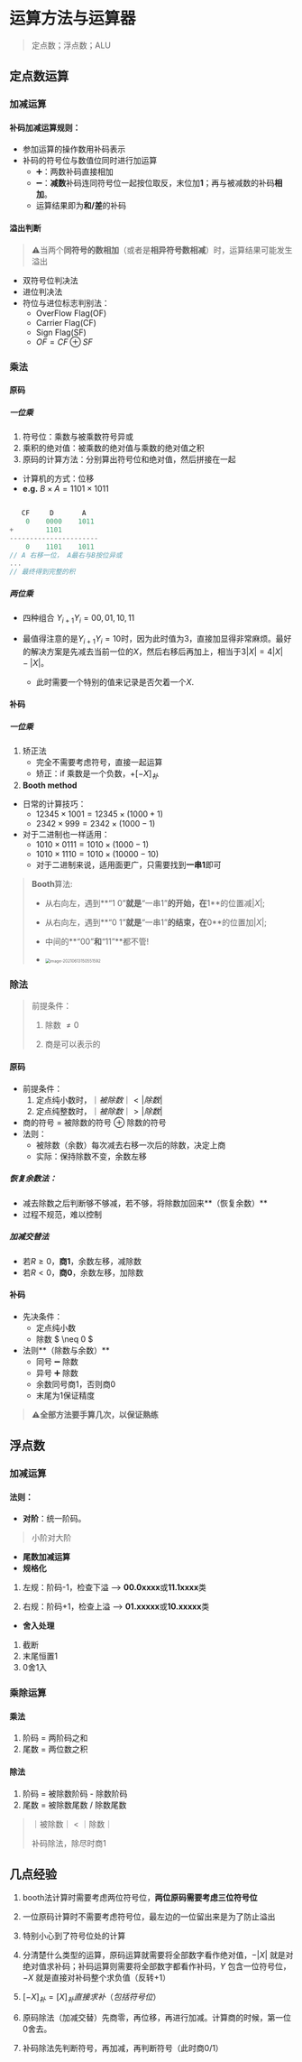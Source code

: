 # 运算方法与运算器

> 定点数；浮点数；ALU

## 定点数运算

### 加减运算

#### 补码加减运算规则：

-  参加运算的操作数用补码表示
- 补码的符号位与数值位同时进行加运算
  - ➕：两数补码直接相加
  - ➖：**减数**补码连同符号位一起按位取反，末位加**1**；再与被减数的补码**相加**。
  -  运算结果即为**和/差**的补码

#### 溢出判断

> ⚠️当两个**同符号的数相加**（或者是**相异符号数相减**）时，运算结果可能发生溢出

- 双符号位判决法
- 进位判决法
- 符位与进位标志判别法：
  - OverFlow Flag(OF)
  - Carrier Flag(CF)
  - Sign Flag(SF)
  - $OF = CF \oplus SF$

### 乘法

#### 原码

##### 一位乘

1. 符号位：乘数与被乘数符号异或
2. 乘积的绝对值：被乘数的绝对值与乘数的绝对值之积
3. 原码的计算方法：分别算出符号位和绝对值，然后拼接在一起

- 计算机的方式：位移
- **e.g.** $B \times A = 1101 \times 1011$

```c

   CF     D       A
	0    0000    1011
+        1101
----------------------
    0    1101    1011
// A 右移一位， A最右与B按位异或
...
// 最终得到完整的积
```

##### 两位乘

- 四种组合 $Y_{i+1}Y_i = 00, 01, 10, 11$

- 最值得注意的是$Y_{i+1}Y_i = 10$时，因为此时值为3，直接加显得非常麻烦。最好的解决方案是先减去当前一位的$X$，然后右移后再加上，相当于$3|X| = 4|X| - |X|$。
  - 此时需要一个特别的值来记录是否欠着一个$X$.

#### 补码

##### 一位乘

1. 矫正法
   - 完全不需要考虑符号，直接一起运算
   - 矫正：if 乘数是一个负数，$+[-X]_补$
2. **Booth method**

- 日常的计算技巧：
  - $12345 × 1001 = 12345 × (1000 + 1)$
  - $2342 × 999 = 2342 × (1000 − 1)$
- 对于二进制也一样适用：
  - $1010 × 0111 = 1010 × (1000 − 1)$
  - $1010 × 1110 = 1010 × (10000 − 10)$
  - 对于二进制来说，适用面更广，只需要找到**一串1**即可

> **Booth**算法:
>
> - 从右向左，遇到**“1 0”**就是**“一串1”**的开始，在**1**的位置减$|X|$; 
> - 从右向左，遇到**“0 1”**就是**“一串1”**的结束，在**0**的位置加$|X|$;
>
> - 中间的**“00”**和**“11”**都不管!
> - <img src="/Users/mrzleo/Library/Application Support/typora-user-images/image-20210613150551592.png" alt="image-20210613150551592" style="zoom:50%;" />

### 除法

>  前提条件：
>
>  1. 除数 $\neq 0$
>
>  2. 商是可以表示的

#### 原码

- 前提条件：
  1. 定点纯小数时，$｜被除数｜ < |除数|$
  2. 定点纯整数时，$｜被除数｜ > |除数|$
- 商的符号 = 被除数的符号 $\oplus$ 除数的符号
- 法则：
  - 被除数（余数）每次减去右移一次后的除数，决定上商
  - 实际：保持除数不变，余数左移

##### 恢复余数法：

- 减去除数之后判断够不够减，若不够，将除数加回来**（恢复余数）**
- 过程不规范，难以控制

##### 加减交替法

- 若$R \ge 0$，**商1**，余数左移，减除数
- 若$R \lt 0$，**商0**，余数左移，加除数

#### 补码

- 先决条件：
  - 定点纯小数
  - 除数 $ \neq 0 $
- 法则**（除数与余数）**
  - 同号 ➖ 除数
  - 异号 ➕ 除数
  - 余数同号商1，否则商0
  - 末尾为1保证精度

> ⚠️**全部方法要手算几次，以保证熟练**

## 浮点数

### 加减运算

#### 法则：

- **对阶**：统一阶码。

>  小阶对大阶

- **尾数加减运算**
- **规格化**

1. 左规：阶码-1，检查下溢 —>  **00.0xxxx**或**11.1xxxx**类

2. 右规：阶码+1，检查上溢 —> **01.xxxxx**或**10.xxxxx**类

- **舍入处理**

1. 截断
2. 末尾恒置1
3. 0舍1入

### 乘除运算

#### 乘法

1. 阶码 = 两阶码之和
2. 尾数 = 两位数之积

#### 除法

1. 阶码 = 被除数阶码 - 除数阶码
2. 尾数 = 被除数尾数 / 除数尾数

> ｜被除数｜ < ｜除数｜
>
> 补码除法，除尽时商1

## 几点经验

1. booth法计算时需要考虑两位符号位，**两位原码需要考虑三位符号位**
2. 一位原码计算时不需要考虑符号位，最左边的一位留出来是为了防止溢出
3. 特别小心到了符号位处的计算
4. 分清楚什么类型的运算，原码运算就需要将全部数字看作绝对值，$-|X|$ 就是对绝对值求补码；补码运算则需要将全部数字都看作补码，$Y$ 包含一位符号位，$-X$ 就是直接对补码整个求负值（反转+1）

5. $[-X]_{补} = [X]_{补}直接求补（包括符号位）$
6. 原码除法（加减交替）先商零，再位移，再进行加减。计算商的时候，第一位0舍去。
7. 补码除法先判断符号，再加减，再判断符号（此时商0/1）

